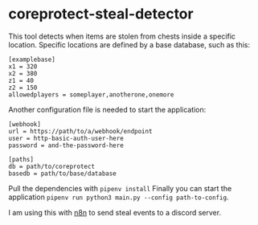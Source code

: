 # coreprotect-steal-detector

This tool detects when items are stolen from chests inside a specific location. Specific locations are defined by a base database, such as this:
```
[examplebase]
x1 = 320
x2 = 380
z1 = 40
z2 = 150
allowedplayers = someplayer,anotherone,onemore
```

Another configuration file is needed to start the application:
```
[webhook]
url = https://path/to/a/webhook/endpoint
user = http-basic-auth-user-here
password = and-the-password-here

[paths]
db = path/to/coreprotect
basedb = path/to/base/database
```
Pull the dependencies with `pipenv install`
Finally you can start the application `pipenv run python3 main.py --config path-to-config`.

I am using this with [n8n](https://github.com/n8n-io/n8n) to send steal events to a discord server.
